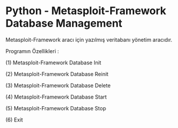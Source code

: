 # Python - Metasploit-Framework Database Management

Metasploit-Framework aracı için yazılmış veritabanı yönetim aracıdır.

Programın Özellikleri :

(1) Metasploit-Framework Database Init

(2) Metasploit-Framework Database Reinit

(3) Metasploit-Framework Database Delete

(4) Metasploit-Framework Database Start

(5) Metasploit-Framework Database Stop

(6) Exit
